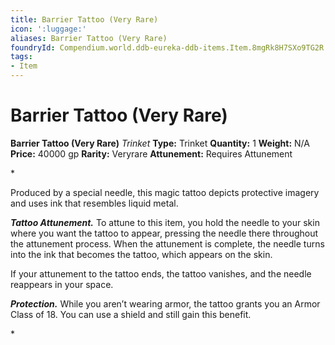 ```yaml
---
title: Barrier Tattoo (Very Rare)
icon: ':luggage:'
aliases: Barrier Tattoo (Very Rare)
foundryId: Compendium.world.ddb-eureka-ddb-items.Item.8mgRk8H7SXo9TG2R
tags:
- Item
---
```


# Barrier Tattoo (Very Rare)

**Barrier Tattoo (Very Rare)**
_Trinket_
**Type:** Trinket
**Quantity:** 1
**Weight:** N/A
**Price:** 40000 gp
**Rarity:** Veryrare
**Attunement:** Requires Attunement

*<p>Produced by a special needle, this magic tattoo depicts protective imagery and uses ink that resembles liquid metal.

***Tattoo Attunement.*** To attune to this item, you hold the needle to your skin where you want the tattoo to appear, pressing the needle there throughout the attunement process. When the attunement is complete, the needle turns into the ink that becomes the tattoo, which appears on the skin.

If your attunement to the tattoo ends, the tattoo vanishes, and the needle reappears in your space.

***Protection.*** While you aren’t wearing armor, the tattoo grants you an Armor Class of 18. You can use a shield and still gain this benefit.</p>*